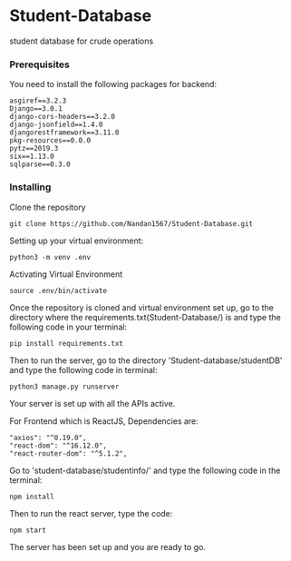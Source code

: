 # Student-Database

student database for crude operations

### Prerequisites

You need to install the following packages for backend:

```
asgiref==3.2.3
Django==3.0.1
django-cors-headers==3.2.0
django-jsonfield==1.4.0
djangorestframework==3.11.0
pkg-resources==0.0.0
pytz==2019.3
six==1.13.0
sqlparse==0.3.0

```

### Installing

Clone the repository

```
git clone https://github.com/Nandan1567/Student-Database.git
```

Setting up your virtual environment:

```
python3 -m venv .env
```

Activating Virtual  Environment

```
source .env/bin/activate
```

Once the repository is cloned and virtual environment set up, go to the directory where the requirements.txt(Student-Database/) is and type the following code in your terminal:

```
pip install requirements.txt
```

Then to run the server, go to the directory 'Student-database/studentDB' and type the following code in terminal:

```
python3 manage.py runserver
```

Your server is set up with all the APIs active.

For Frontend which is ReactJS,
Dependencies are: 
```
"axios": "^0.19.0",
"react-dom": "^16.12.0",
"react-router-dom": "^5.1.2",
```
Go to 'student-database/studentinfo/' and type the following code in the terminal:

```
npm install
```
Then to run the react server, type the code:
```
npm start
```

The server has been set up and you are ready to go.
